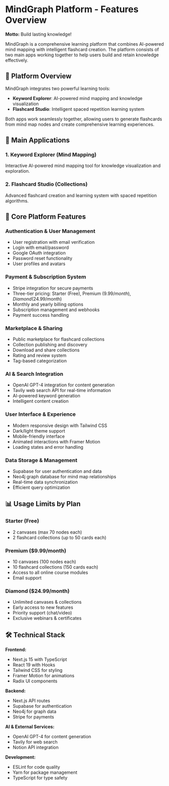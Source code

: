 # MindGraph Platform - Features Overview

**Motto:** Build lasting knowledge!

MindGraph is a comprehensive learning platform that combines AI-powered mind mapping with intelligent flashcard creation. The platform consists of two main apps working together to help users build and retain knowledge effectively.

## 🎯 Platform Overview

MindGraph integrates two powerful learning tools:
- **Keyword Explorer**: AI-powered mind mapping and knowledge visualization
- **Flashcard Studio**: Intelligent spaced repetition learning system

Both apps work seamlessly together, allowing users to generate flashcards from mind map nodes and create comprehensive learning experiences.

## 📱 Main Applications

### 1. Keyword Explorer (Mind Mapping)
Interactive AI-powered mind mapping tool for knowledge visualization and exploration.

### 2. Flashcard Studio (Collections) 
Advanced flashcard creation and learning system with spaced repetition algorithms.

## 🔧 Core Platform Features

### Authentication & User Management
- User registration with email verification
- Login with email/password
- Google OAuth integration
- Password reset functionality
- User profiles and avatars

### Payment & Subscription System
- Stripe integration for secure payments
- Three-tier pricing: Starter (Free), Premium ($9.99/month), Diamond ($24.99/month)
- Monthly and yearly billing options
- Subscription management and webhooks
- Payment success handling

### Marketplace & Sharing
- Public marketplace for flashcard collections
- Collection publishing and discovery
- Download and share collections
- Rating and review system
- Tag-based categorization

### AI & Search Integration
- OpenAI GPT-4 integration for content generation
- Tavily web search API for real-time information
- AI-powered keyword generation
- Intelligent content creation

### User Interface & Experience
- Modern responsive design with Tailwind CSS
- Dark/light theme support
- Mobile-friendly interface
- Animated interactions with Framer Motion
- Loading states and error handling

### Data Storage & Management
- Supabase for user authentication and data
- Neo4j graph database for mind map relationships
- Real-time data synchronization
- Efficient query optimization

## 📊 Usage Limits by Plan

### Starter (Free)
- 2 canvases (max 70 nodes each)
- 2 flashcard collections (up to 50 cards each)

### Premium ($9.99/month)
- 10 canvases (100 nodes each)
- 10 flashcard collections (150 cards each)
- Access to all online course modules
- Email support

### Diamond ($24.99/month)
- Unlimited canvases & collections
- Early access to new features
- Priority support (chat/video)
- Exclusive webinars & certificates

## 🛠 Technical Stack

**Frontend:**
- Next.js 15 with TypeScript
- React 19 with Hooks
- Tailwind CSS for styling
- Framer Motion for animations
- Radix UI components

**Backend:**
- Next.js API routes
- Supabase for authentication
- Neo4j for graph data
- Stripe for payments

**AI & External Services:**
- OpenAI GPT-4 for content generation
- Tavily for web search
- Notion API integration

**Development:**
- ESLint for code quality
- Yarn for package management
- TypeScript for type safety 